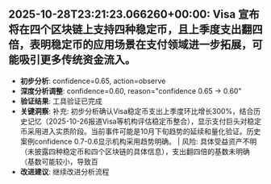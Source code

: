 
## 2025-10-28T23:21:23.066260+00:00: Visa 宣布将在四个区块链上支持四种稳定币，且上季度支出翻四倍，表明稳定币的应用场景在支付领域进一步拓展，可能吸引更多传统资金流入。
- **初步分析**: confidence=0.65, action=observe
- **深度分析调整**: confidence=0.60, reason="confidence 0.65 → 0.60"
- **验证结果**: 工具验证已完成
- **关键洞察**: 补充: 初步分析确认Visa稳定币支出上季度环比增长300%，结合历史记忆（2025-10-26报道Visa等机构评估稳定币整合），显示支付巨头对稳定币采用进入实质阶段。当前事件可能是10月下旬趋势的延续和量化验证。历史案例confidence 0.7-0.6显示机构采用趋势明确。 | 风险: 具体受益资产不明（未披露四种稳定币和四个区块链的具体信息），支出翻四倍的基数未明确（基数可能较小，导致百
- **改进建议**: 继续改进分析流程


